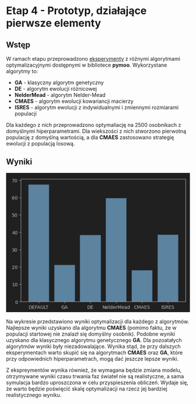 # Etap 4 - Prototyp, działające pierwsze elementy

## Wstęp

W ramach etapu przeprowadzono [eksperymenty](../sumo-app/notebooks/stage_4.ipynb) z różnymi algorytmami optymalizacyjnymi dostępnymi w bibliotece **pymoo**.
Wykorzystane algorytmy to:
- **GA** - klasyczny algorytm genetyczny
- **DE** - algorytm ewolucji różnicowej
- **NelderMead** - algorytm Nelder-Mead
- **CMAES** - algorytm ewolucji kowariancji macierzy
- **ISRES** - algorytm ewolucji z indywidualnymi i zmiennymi rozmiarami populacji

Dla każdego z nich przeprowadzono optymaliację na 2500 osobnikach z domyślnymi hiperparametrami. Dla wiekszości z nich
stworzono pierwotną populację z domyślną wartością, a dla **CMAES** zastosowano strategię ewolucji z populacją losową.

## Wyniki

![img_1.png](img-4/img_1.png)

Na wykresie przedstawiono wyniki optymalizacji dla każdego z algorytmów. Najlepsze wyniki uzyskano dla algorytmu 
**CMAES** (pomimo faktu, że w populacji startowej nie znalazł się domyślny osobnik). Podobne wyniki uzyskano dla
klasycznego algorytmu genetycznego **GA**. Dla pozoatałych algorytmów wyniki były niezadowalające. Wynika stąd, że
przy dalszych eksperymentach warto skupić się na algorytmach **CMAES** oraz **GA**, które przy odpowiednich 
hiperparametrach, mogą dać jeszcze lepsze wyniki. 

Z ekspreymentów wynika również, że wymagana będzie zmiana modelu, otrzymywane wyniki czasu trwania faz świateł nie są
realistyczne, a sama symulacja bardzo uproszczona w celu przyspieszenia obliczeń. Wydaje się, że warto będzie poświęcić
skalę optymalizacji na rzecz jej bardziej realistycznego wyniku.

